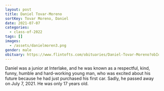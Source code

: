 ```yaml
---
layout: post
title: Daniel Tovar-Moreno
sortKey: Tovar Moreno, Daniel
date: 2021-07-07
categories:
  - class-of-2022
tags: []
images:
  - /assets/danielmoren3.png
gender: male
obituary: https://www.flintofts.com/obituaries/Daniel-Tovar-Moreno?obId=21703866
---
```

Daniel was a junior at Interlake, and he was known as a respectful, kind, funny, humble and hard-working young man, who was excited about his future because he had just purchased his first car. Sadly, he passed away on July 7, 2021. He was only 17 years old.